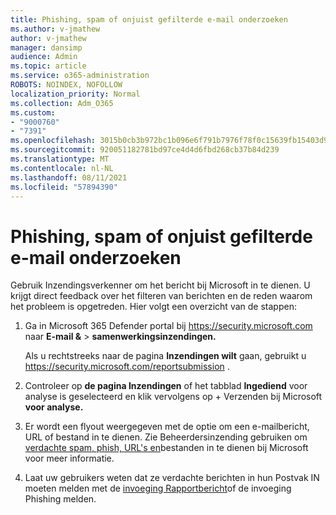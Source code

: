 ```yaml
---
title: Phishing, spam of onjuist gefilterde e-mail onderzoeken
ms.author: v-jmathew
author: v-jmathew
manager: dansimp
audience: Admin
ms.topic: article
ms.service: o365-administration
ROBOTS: NOINDEX, NOFOLLOW
localization_priority: Normal
ms.collection: Adm_O365
ms.custom:
- "9000760"
- "7391"
ms.openlocfilehash: 3015b0cb3b972bc1b096e6f791b7976f78f0c15639fb15403d9b0c134a09e1cf
ms.sourcegitcommit: 920051182781bd97ce4d4d6fbd268cb37b84d239
ms.translationtype: MT
ms.contentlocale: nl-NL
ms.lasthandoff: 08/11/2021
ms.locfileid: "57894390"
---
```

# <a name="investigate-phishing-spam-or-incorrectly-filtered-email"></a>Phishing, spam of onjuist gefilterde e-mail onderzoeken

Gebruik Inzendingsverkenner om het bericht bij Microsoft in te dienen. U krijgt direct feedback over het filteren van berichten en de reden waarom het probleem is opgetreden. Hier volgt een overzicht van de stappen:

1. Ga in Microsoft 365 Defender portal bij <https://security.microsoft.com> naar **E-mail &** \> **samenwerkingsinzendingen.**

   Als u rechtstreeks naar de pagina **Inzendingen wilt** gaan, gebruikt u <https://security.microsoft.com/reportsubmission> .

2. Controleer op **de pagina Inzendingen** of het tabblad **Ingediend** voor analyse is geselecteerd en klik vervolgens op + Verzenden bij Microsoft **voor analyse.**

3. Er wordt een flyout weergegeven met de optie om een e-mailbericht, URL of bestand in te dienen. Zie Beheerdersinzending gebruiken om [verdachte spam, phish, URL's en](https://docs.microsoft.com/microsoft-365/security/office-365-security/admin-submission)bestanden in te dienen bij Microsoft voor meer informatie.

4. Laat uw gebruikers weten dat ze verdachte berichten in hun Postvak IN moeten melden met de [invoeging Rapportbericht](https://docs.microsoft.com/microsoft-365/security/office-365-security/enable-the-report-message-add-in)of de invoeging Phishing melden.
